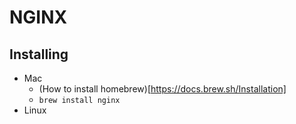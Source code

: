 # NGINX

## Installing
+ Mac
  + (How to install homebrew)[https://docs.brew.sh/Installation]
  + `brew install nginx`
+ Linux
